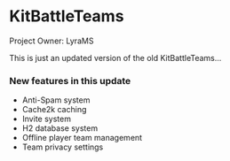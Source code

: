 # KitBattleTeams
Project Owner: LyraMS

This is just an updated version of the old KitBattleTeams...

### New features in this update

* Anti-Spam system
* Cache2k caching
* Invite system
* H2 database system
* Offline player team management
* Team privacy settings

